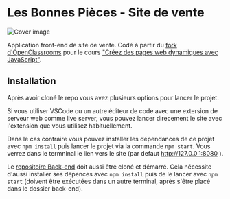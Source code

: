 # Les Bonnes Pièces - Site de vente
![Cover image](image/cover.JPG)

Application front-end de site de vente.
Codé à partir du [fork d'OpenClassrooms](https://github.com/OpenClassrooms-Student-Center/7697016-Front-End.1) pour le cours ["Créez des pages web dynamiques avec JavaScript"](https://openclassrooms.com/fr/courses/7697016-creez-des-pages-web-dynamiques-avec-javascript).

## Installation

Après avoir cloné le repo vous avez plusieurs options pour lancer le projet. 

Si vous utiliser VSCode ou un autre éditeur de code avec une extersion de serveur web comme live server, vous pouvez lancer direcement le site avec l'extension que vous utilisez habituellement. 

Dans le cas contraire vous pouvez installer les dépendances de ce projet avec `npm install` puis lancer le projet via la commande `npm start`. Vous verrez dans le termninal le lien vers le site (par defaut http://127.0.0.1:8080 ).

Le [repositoire Back-end](https://github.com/SimonRibeiro/7697016-Back-End) doit aussi être cloné et démarré. Cela nécessite d'aussi installer ses dépences avec `npm install` puis de le lancer avec `npm start` (doivent être exécutées dans un autre terminal, après s'être placé dans le dossier back-end).
